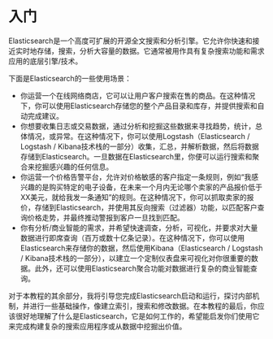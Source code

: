 # 入门

Elasticsearch是一个高度可扩展的开源全文搜索和分析引擎。它允许你快速和接近实时地存储，搜索，分析大容量的数据。它通常被用作具有复杂搜索功能和需求应用的底层引擎/技术。

下面是Elasticsearch的一些使用场景：

* 你运营一个在线网络商店，它可以让用户客户搜索在售的商品。在这种情况下，你可以使用Elasticsearch存储您的整个产品目录和库存，并提供搜索和自动完成建议。
* 你想要收集日志或交易数据，通过分析和挖掘这些数据来寻找趋势，统计，总体情况，或异常。在这种情况下，你可以使用Logstash（Elasticsearch / Logstash / Kibana技术栈的一部分）收集，汇总，并解析数据，然后将数据存储到Elasticsearch。一旦数据在Elasticsearch里，你便可以运行搜索和聚合来挖掘感兴趣的任何信息。
* 你运营一个价格告警平台，允许对价格敏感的客户指定一条规则，例如“我感兴趣的是购买特定的电子设备，在未来一个月内无论哪个卖家的产品报价低于XX美元，就给我发一条通知”的规则。在这种情况下，你可以抓取卖家的报价，存储到Elasticsearch，并使用其反向搜索（过滤器）功能，以匹配客户查询价格走势，并最终推动警报到客户一旦找到匹配。
* 你有分析/商业智能的需求，并希望快速调查，分析，可视化，并要求对大量数据进行即席查询（百万或数十亿条记录）。在这种情况下，你可以使用Elasticsearch来存储你的数据，然后使用Kibana（Elasticsearch / Logstash / Kibana技术栈的一部分），以建立一个定制仪表盘来可视化对你很重要的数据。此外，还可以使用Elasticsearch聚合功能对数据进行复杂的商业智能查询。

对于本教程的其余部分，我将引导您完成Elasticsearch启动和运行，探讨内部机制，并进行一些基础操作，像建立索引，搜索和修改数据。在本教程的最后，你应该很好地理解了什么是Elasticsearch，它是如何工作的，希望能启发你们使用它来完成构建复杂的搜索应用程序或从数据中挖掘出价值。




